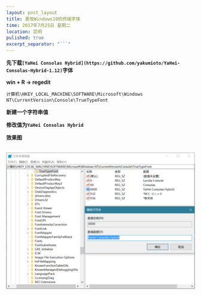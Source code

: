 ```yaml
---
layout: post_layout
title: 更改Windows10的终端字体
time: 2017年7月25日 星期二
location: 昆明
pulished: true
excerpt_separator: "```"
---
```


**先下载`[YaHei Consolas Hybrid](https://github.com/yakumioto/YaHei-Consolas-Hybrid-1.12)`字体**

**win + R -> regedit**

```
计算机\HKEY_LOCAL_MACHINE\SOFTWARE\Microsoft\Windows NT\CurrentVersion\Console\TrueTypeFont
```

**新建一个字符串值** 

**修改值为`YaHei Consolas Hybrid`**

**效果图**

<br>
<img src="/assets/post_pictures/cmd_font.png" width="650">
&nbsp;
<br>